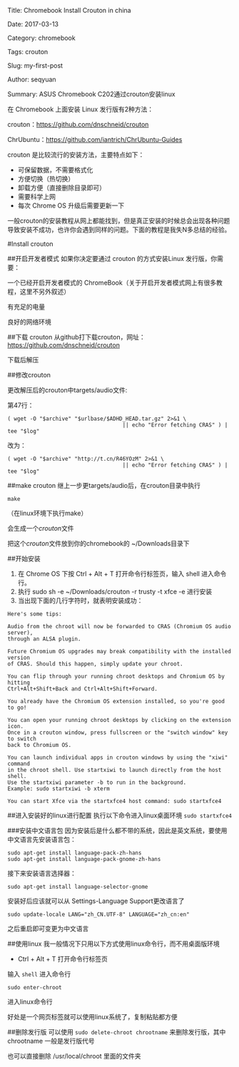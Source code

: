 Title: Chromebook Install Crouton in china

Date: 2017-03-13

Category: chromebook

Tags: crouton

Slug: my-first-post

Author: seqyuan

Summary: ASUS Chromebook C202通过crouton安装linux


在 Chromebook 上面安装 Linux 发行版有2种方法：

crouton：https://github.com/dnschneid/crouton

ChrUbuntu：https://github.com/iantrich/ChrUbuntu-Guides

crouton 是比较流行的安装方法，主要特点如下：

- 可保留数据，不需要格式化
- 方便切换（热切换）
- 卸载方便（直接删除目录即可）
- 需要科学上网
- 每次 Chrome OS 升级后需要更新一下

一般crouton的安装教程从网上都能找到，但是真正安装的时候总会出现各种问题导致安装不成功，也许你会遇到同样的问题。下面的教程是我失N多总结的经验。

#Install crouton

##开启开发者模式
如果你决定要通过 crouton 的方式安装Linux 发行版，你需要：

一个已经开启开发者模式的 ChromeBook（关于开启开发者模式网上有很多教程，这里不另外叙述）

有充足的电量

良好的网络环境

##下载 crouton
从github打下载crouton，网址：https://github.com/dnschneid/crouton

下载后解压

##修改crouton

更改解压后的crouton中targets/audio文件:

第47行：
```
( wget -O "$archive" "$urlbase/$ADHD_HEAD.tar.gz" 2>&1 \
                                    || echo "Error fetching CRAS" ) | tee "$log"
```
改为：

```
( wget -O "$archive" "http://t.cn/R46YOzM" 2>&1 \
                                    || echo "Error fetching CRAS" ) | tee "$log"
```
##make crouton
继上一步更targets/audio后，在crouton目录中执行

`make`

（在linux环境下执行make）

会生成一个*crouton*文件

把这个*crouton*文件放到你的chromebook的 ~/Downloads目录下

##开始安装
1. 在 Chrome OS 下按 Ctrl + Alt + T 打开命令行标签页，输入 shell 进入命令行。
2. 执行 sudo sh -e ~/Downloads/crouton -r trusty -t xfce -e 进行安装
3. 当出现下面的几行字符时，就表明安装成功：
```
Here's some tips:
 
Audio from the chroot will now be forwarded to CRAS (Chromium OS audio server),
through an ALSA plugin.
 
Future Chromium OS upgrades may break compatibility with the installed version
of CRAS. Should this happen, simply update your chroot.
 
You can flip through your running chroot desktops and Chromium OS by hitting
Ctrl+Alt+Shift+Back and Ctrl+Alt+Shift+Forward.
 
You already have the Chromium OS extension installed, so you're good to go!
 
You can open your running chroot desktops by clicking on the extension icon.
Once in a crouton window, press fullscreen or the "switch window" key to switch
back to Chromium OS.
 
You can launch individual apps in crouton windows by using the "xiwi" command
in the chroot shell. Use startxiwi to launch directly from the host shell.
Use the startxiwi parameter -b to run in the background.
Example: sudo startxiwi -b xterm
 
You can start Xfce via the startxfce4 host command: sudo startxfce4
```
##进入安装好的linux进行配置
执行以下命令进入linux桌面环境
`sudo startxfce4`

###安装中文语言包
因为安装后是什么都不带的系统，因此是英文系统，要使用中文语言先安装语言包：
```
sudo apt-get install language-pack-zh-hans
sudo apt-get install language-pack-gnome-zh-hans
```
接下来安装语言选择器：

`sudo apt-get install language-selector-gnome`

安装好后应该就可以从 Settings-Language Support更改语言了

`sudo update-locale LANG="zh_CN.UTF-8" LANGUAGE="zh_cn:en"`

之后重启即可变更为中文语言

##使用linux
我一般情况下只用以下方式使用linux命令行，而不用桌面版环境


- Ctrl + Alt + T 打开命令行标签页

输入 `shell` 进入命令行

`sudo enter-chroot`

进入linux命令行

好处是一个网页标签就可以使用linux系统了，复制粘贴都方便


##删除发行版
可以使用 `sudo delete-chroot chrootname` 来删除发行版，其中 chrootname 一般是发行版代号

也可以直接删除 /usr/local/chroot 里面的文件夹





